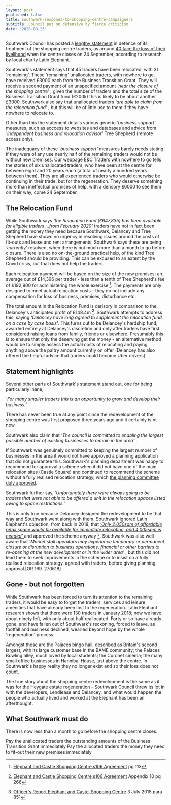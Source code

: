 ```yaml
---
layout: post
published: false
title: southwark-responds-to-shopping-centre-campaigners
subtitle: Council put on defensive by fierce criticism
date: '2020-08-23'
---
```

 

Southwark Council has posted a [lengthy statement](https://www.southwark.gov.uk/regeneration/elephant-and-castle?chapter=13) in defence of its treatment of the shopping centre traders, as around [40 face the loss of their livelihood](https://latinelephant.org/displaced-traders-with-no-relocation/#Sayed) when the centre closes on 24 September, according to research by local charity Latin Elephant.  

Southwark's statement says that 45 traders have been relocated, with 31 'remaining'.  These 'remaining' unallocated traders, with nowhere to go, have received £3000 each from the Business Transition Grant.  They will receive a second payment of an unspecified amount _'near the closure of the shopping centre'_ ;  given the number of traders and the total size of the Business Transition Grant fund (£200k) this is likely to be about another £3000.  Southwark also say that unallocated traders _'are able to claim from the relocation fund'_ , but this will be of little use to them if they have nowhere to relocate to.

Other than this the statement details various generic _'business support'_ measures, such as acccess to websites and databases and advice from _'independent business and relocation advisor'_ Tree Shepherd (remote access only).

The inadequacy of these _'business support'_ measures barely needs stating; if they were of any use nearly half of the remaining traders would not be without new premises.  Our webpage [E&C Traders with nowhere to go](http://35percent.org/traders-expelled-by-regeneration/) tells the stories of six unallocated traders, who have been at the centre for between eight and 20 years each (a total of nearly a hundred years between them). They are all experienced traders who would otherwise be continuing in their trade, but for the regeneration.  They deserve something more than ineffectual promises of help, with a derisory £6000 to see them on their way, come 24 September.

## The Relocation Fund

While Southwark says _'the Relocation Fund (£647,835) has been available for eligible traders ...from February 2020'_ traders have not in fact been getting the money they need because Southwark, Delancey and Tree Shepherd have shown no urgency in resolving issues around the costs of fit-outs and lease and rent arrangements.  Southwark says these are being _'currently'_ resolved, when there is not much more than a month to go before closure.  There is also no on-the-ground practical help, of the kind Tree Shepherd should be providing.  This can be excused to an extent by the Covid crisis, but that does not help the traders.

Each relocation payment will be based on the size of the new premises; an average out of £14,396 per trader - less than a tenth of Tree Shepherd's fee of £192,900 for administering the whole exercise [^1].  The payments are only designed to meet actual relocation costs - they do not include any compensation for loss of business, premises, disturbance etc.

The total amount in the Relocation Fund is derisory in comparison to the Delancey's anticipated profit of £148.4m [^2]. Southwark attempts to address this, saying _'Delancey have long agreed to supplement the relocation fund on a case by case basis'_.  This turns out to be Delancey's hardship fund, awarded entirely at Delancey's discretion and only after traders have first considered raising loans from family, friends or elsewhere.  Presumably this is to ensure that only the deserving get the money - an alternative method would be to simply assess the actual costs of relocating and paying anything above the paltry amount currently on offer (Delancey has also offered the helpful advice that traders could become Uber drivers).

## Statement highlights

Several other parts of Southwark's statement stand out, one for being particularly inane;

_'For many smaller traders this is an opportunity to grow and develop their business.'_

There has never been true at any point since the redevelopment of the shopping centre was first proposed three years ago and it certainly is'nt now.

Southwark also claim that _'The council is committed to enabling the largest possible number of existing businesses to remain in the area'_ .

If Southwark was genuinely committed to keeping the largest number of businesses in the area it would not have approved a planning application that did not guarantee this.  Southwark's planning department was happy to recommend for approval a scheme when it did not have one of the main relocation sites (Castle Square) and continued to recommend the scheme without a fully realised relocation strategy, which [the planning committee duly approved](http://moderngov.southwark.gov.uk/mgAi.aspx?ID=49413).

Southwark further say, _'Unfortunately there were always going to be traders that were not able to be offered a unit in
the relocation spaces listed owing to space restrictions.'_

This is only true because Delancey designed the redevelopment to be that way and Southwark went along with them.  Southwark ignored Latin Elephant's objection, from back in 2018, that [ _'Only 2,050sqm of affordable retail space would be available for immediate relocation, and 4,005sqm is needed'_ ](http://planbuild.southwark.gov.uk/documents/?GetDocument=%7b%7b%7b!HvOs1eG7BYgl0hYZ8SIm5w%3d%3d!%7d%7d%7d) and approved the scheme anyway [^3]. Southwark was also well aware that  _'Market stall operators may experience temporary or permanent closure or disruption to business operations, financial or other barriers to re-opening at the new development or in the wider area'_  , but this did not lead them to seek improvements in the scheme or to insist on a fully realised relocation strategy, agreed with traders, before giving planning approval.[OR 169. 270618] 


## Gone - but not forgotten

While Southwark has been forced to turn its attention to the remaining traders, it would be easy to forget the traders, services and leisure amenities that have already been lost to the regeneration.  Latin Elephant research shows that there were 130 traders in January 2018; now we have about ninety left, with only about half reallocated.  Forty or so have already gone, and have fallen out of Southwark's reckoning, forced to leave, as footfall and business declined, wearied beyond hope by the whole 'regeneration' process.

Amongst these are the Palaces bingo hall, described as Britain's second largest, with its large customer base in the BAME community; the Palaces Bowling alley, much loved by local students; the Coronet cinema; the many small office businesses in Hannibal House, just above the centre.  In Southwark's happy reality they no longer exist and so their loss does not count.

The true story about the shopping centre redevelopment is the same as it was for the Heygate estate regeneration - Southwark Council threw its lot in with the developers, Lendlease and Delancey, and what would happen the people who actually lived and worked at the Elephant has been an afterthought.

## What Southwark must do

There is now less than a month to go before the shopping centre closes.  

Pay the unallocated traders the outstanding amounts of the Business Transition Grant immediately 
Pay the allocated traders the money they need to fit-out their new premises immediately

[^1]: [Elephant and Castle Shopping Centre s106 Agreement](https://www.docdroid.net/wIuSC8m/shoppingcentres106-pdf) pg 113  

[^2]: [Elephant and Castle Shopping Centre s106 Agreement](https://www.docdroid.net/wIuSC8m/shoppingcentres106-pdf) Appendix 10 pg 266

[^3]: [Officer's Report Elephant and Castel Shopping Centre](http://planbuild.southwark.gov.uk/documents/?GetDocument=%7b%7b%7b!HvOs1eG7BYgl0hYZ8SIm5w%3d%3d!%7d%7d%7d) 3 July 2018 para 851